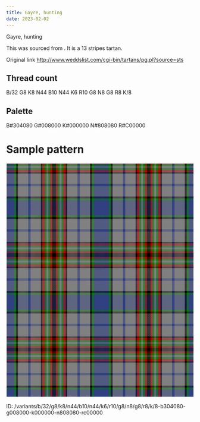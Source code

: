 ```yaml
---
title: Gayre, hunting
date: 2023-02-02
---
```

Gayre, hunting

This was sourced from <no value>.  It is a 13 stripes tartan.

Original link http://www.weddslist.com/cgi-bin/tartans/pg.pl?source=sts

## Thread count
B/32 G8 K8 N44 B10 N44 K6 R10 G8 N8 G8 R8 K/8

## Palette
B#304080 G#008000 K#000000 N#808080 R#C00000

# Sample pattern

![Tartan detail](tartan.png "B/32 G8 K8 N44 B10 N44 K6 R10 G8 N8 G8 R8 K/8 tartan")

ID: /variants/b/32/g8/k8/n44/b10/n44/k6/r10/g8/n8/g8/r8/k/8-b304080-g008000-k000000-n808080-rc00000